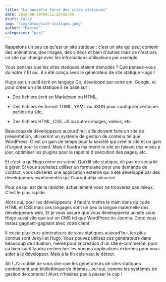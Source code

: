 ```yaml
---
title: "La nouvelle force des sites statiques"
date: 2018-08-30T09:11:23+02:00
draft: false
img: "/img/blog/site-statique.jpeg"
author: "Maxime"
categories: "post"
---
```


Rappelons un peu ce qu'est un site statique : c'est un site qui peut contenir des animations, des images, des vidéos et bien d'autres mais ce n'est pas un site qui change avec les informations utilisateurs par exemple.

Vous pensiez que les sites statiques étaient démodés ? Que pensez-vous du notre ? Et oui, il a été conçu avec le générateur de site statique Hugo !

Hugo est un outil écrit en langage Go, développé par notre ami Google, et pour créer un site statique il se base sur :

- Des fichiers écrit en Markdown ou HTML,

- Des fichiers en format TOML, YAML ou JSON pour configurer certaines parties du site,

- Des fichiers HTML, CSS, JS ou autres images, vidéos, etc.

Beaucoup de développeurs aujourd'hui, s'ils doivent faire un site de présentation, utiliseront un système de gestion de contenu tel que WordPress.
C'est un gain de temps pour la société qui créé le site et un gain d'argent pour le client. Mais il faudra maintenir le site en faisant des mises à jour, optimiser les plugins pour la rapidité d'exécution des pages, etc.

Et c'est la qu'Hugo entre en scène. Qui dit site statique, dit pas de sécurité à gérer. Si vous souhaitez utiliser un formulaire pour une demande de contact, vous utiliserez une application externe qui a été développé par des développeurs expérimentés qui l'auront déjà sécurisé.

Pour ce qui est de la rapidité, actuellement vous ne trouverez pas mieux. C'est le plus rapide.

Alors oui, pour les développeurs, il faudra mettre la main dans du code HTML et CSS mais ces langages sont un peu la langue maternelle des développeurs web. Et je vous assure que vous développerez un site sous Hugo aussi vite que sur un CMS tel que WordPress ou Joomla. Donc vous restez gagnant-gagnant avec votre client.

Il existe plusieurs générateurs de sites statiques aujourd'hui, les plus connus sont Jekyll et Hugo. Vous pouvez utilisez ces générateurs dans beaucoup de situation, même pour la création d'un site e-commerce, pour ça bien sur il faudra rechercher les bonnes applications externes pour vous aider à le développer. Mais à la fin cela vaut le détour.

Ah ! J'ai oublié de vous dire que les générateurs de sites statiques contiennent une bibliothèque de thèmes...oui oui, comme les systèmes de gestion de contenu ! Alors n'hésitez pas à passer le cap !